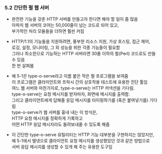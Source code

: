 

### 5.2 간단한 펄 웹 서버 

- 완전한 기능을 갖춘 HTTP 서버를 만들고자 한다면 해야 할 일이 좀 많음  
  아파치 웹 서버의 코어는 50,000줄이 넘는 코드로 되어 있고,  
  부가적인 처리 모듈들을 더하면 훨씬 커짐  
  
- HTTP/1.1의 기능들을 지원하려면, 풍부한 리소스 지원, 가상 호스팅, 접근 제어,    
  로깅, 설정, 모니터링, 그 외 성능을 위한 각종 기능들이 필요함  
  그러나 최소한으로 기능하는 HTTP 서버라면 30줄 이하의 펄(Perl) 코드로도 만들 수 있음  
  한 번 살펴봄  
  
- 예 5-1은 type-o-serve라고 이름 붙은 작은 펄 프로그램을 보여줌  
  이 프로그램은 클라이언트와 프락시 간의 상호작용 테스트에 유용한 진단 툴임  
  여느 웹 서버와 마찬가지로, type-o-serve는 HTTP 커넥션을 기다림.  
  type-o-serve는 요청 메시지를 받자마자, 화면에 메시지를 출력함.  
  그리고 클라이언트에게 답해줄 응답 메시지를 타이핑하기를 (혹은 붙여넣기를) 기다림  
  type-o-serve가 웹 서버를 흉내 내는 이 방식은,  
  HTTP 요청 메시지를 정확하게 기록하고  
  어떤 HTTP 응답 메시지라도 돌려보내줄 수 있도록 해줌  
  
- 이 간단한 type-o-serve 유틸리티는 HTTP 기능 대부분을 구현하지는 않았지만,  
  예 5-1에서 텔넷으로 클라이언트 요청 메시지를 생성했었던 것과 같은 방법으로  
  서버 응답 메시지를 생성할 수 있게 해 주는 유용한 도구임  
  







  
  
  
 
  
  
